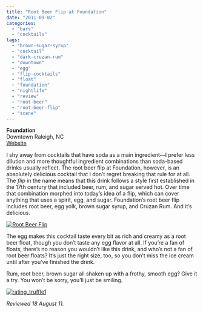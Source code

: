 ```yaml
---
title: "Root Beer Flip at Foundation"
date: "2011-09-02"
categories: 
  - "bars"
  - "cocktails"
tags: 
  - "brown-sugar-syrup"
  - "cocktail"
  - "dark-cruzan-rum"
  - "downtown"
  - "egg"
  - "flip-cocktails"
  - "float"
  - "foundation"
  - "nightlife"
  - "review"
  - "root-beer"
  - "root-beer-flip"
  - "scene"
---
```


**Foundation**\
Downtown Raleigh, NC\
[Website](http://foundationnc.com/)

 I shy away from cocktails that have soda as a main ingredient—I prefer less dilution and more thoughtful ingredient combinations than soda-based drinks usually reflect. The root beer flip at Foundation, however, is an absolutely delicious cocktail that I don’t regret breaking that rule for at all. The _flip_ in the name means that this drink follows a style first established in the 17th century that included beer, rum, and sugar served hot. Over time that combination morphed into today’s idea of a flip, which can cover anything that uses a spirit, egg, and sugar. Foundation’s root beer flip includes root beer, egg yolk, brown sugar syrup, and Cruzan Rum. And it’s delicious.

[![Root Beer Flip](http://s3.amazonaws.com/thegourmez-wpmedia/2011/09/rootbeerflip.jpg "rootbeerflip")](http://s3.amazonaws.com/thegourmez-wpmedia/2011/09/rootbeerflip.jpg)

The egg makes this cocktail taste every bit as rich and creamy as a root beer float, though you don’t taste any egg flavor at all. If you’re a fan of floats, there’s no reason you wouldn’t like this drink, and who’s not a fan of root beer floats? It’s just the right size, too, so you don’t miss the ice cream until after you’ve finished the drink.

Rum, root beer, brown sugar all shaken up with a frothy, smooth egg? Give it a try. You won’t be sorry, you’ll just be smiling.

[![](http://s3.amazonaws.com/thegourmez-wpmedia/2009/02/rating_truffle1.gif "rating_truffle1")](http://s3.amazonaws.com/thegourmez-wpmedia/2009/02/rating_truffle1.gif)

_Reviewed 18 August 11._
